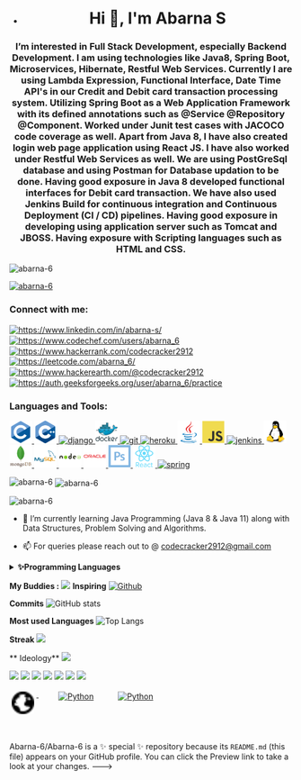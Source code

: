 - <h1 align="center">Hi 👋, I'm Abarna S</h1>
<h3 align="center"> I’m interested in Full Stack Development, especially Backend Development. I am using technologies like Java8, Spring Boot, Microservices, Hibernate, Restful Web Services. Currently I are using Lambda Expression, Functional Interface, Date Time API's in our Credit and Debit card transaction processing system. Utilizing Spring Boot as a Web Application Framework with its defined annotations such as @Service @Repository @Component. Worked under Junit test cases with JACOCO code coverage as well. Apart from Java 8, I have also created login web page application using React JS. I have also worked under Restful Web Services as well. We are using PostGreSql database and using Postman for Database updation to be done. Having good exposure in Java 8 developed functional interfaces for Debit card transaction. We have also used Jenkins Build for continuous integration and Continuous Deployment (CI / CD) pipelines. Having good exposure in developing using application server such as Tomcat and JBOSS. Having exposure with Scripting languages such as HTML and CSS. </h3>

<p align="left"> <img src="https://komarev.com/ghpvc/?username=abarna-6&label=Profile%20views&color=0e75b6&style=flat" alt="abarna-6" /> </p>

<p align="left"> <a href="https://github.com/ryo-ma/github-profile-trophy"><img src="https://github-profile-trophy.vercel.app/?username=abarna-6" alt="abarna-6" /></a> </p>

<!--![Snake animation](https://github.com/thepiyushmalhotra/thepiyushmalhotra/blob/output/github-contribution-grid-snake.svg) -->

<h3 align="left">Connect with me:</h3>
<p align="left">
<a href="https://www.linkedin.com/in/abarna-s/" target="blank"><img align="center" src="https://raw.githubusercontent.com/rahuldkjain/github-profile-readme-generator/master/src/images/icons/Social/linked-in-alt.svg" alt="https://www.linkedin.com/in/abarna-s/" height="30" width="40" /></a>
<a href="https://www.codechef.com/users/abarna_6" target="blank"><img align="center" src="https://cdn.jsdelivr.net/npm/simple-icons@3.1.0/icons/codechef.svg" alt="https://www.codechef.com/users/abarna_6" height="30" width="40" /></a>
<a href="https://www.hackerrank.com/codecracker2912" target="blank"><img align="center" src="https://raw.githubusercontent.com/rahuldkjain/github-profile-readme-generator/master/src/images/icons/Social/hackerrank.svg" alt="https://www.hackerrank.com/codecracker2912" height="30" width="40" /></a>
<a href="https://leetcode.com/abarna_6/" target="blank"><img align="center" src="https://raw.githubusercontent.com/rahuldkjain/github-profile-readme-generator/master/src/images/icons/Social/leet-code.svg" alt="https://leetcode.com/abarna_6/" height="30" width="40" /></a>
<a href="https://www.hackerearth.com/@codecracker2912" target="blank"><img align="center" src="https://raw.githubusercontent.com/rahuldkjain/github-profile-readme-generator/master/src/images/icons/Social/hackerearth.svg" alt="https://www.hackerearth.com/@codecracker2912" height="30" width="40" /></a>
<a href="https://auth.geeksforgeeks.org/user/abarna_6/practice" target="blank"><img align="center" src="https://raw.githubusercontent.com/rahuldkjain/github-profile-readme-generator/master/src/images/icons/Social/geeks-for-geeks.svg" alt="https://auth.geeksforgeeks.org/user/abarna_6/practice" height="30" width="40" /></a>
</p>

<h3 align="left">Languages and Tools:</h3>
<p align="left"> <a href="https://www.cprogramming.com/" target="_blank" rel="noreferrer"> <img src="https://raw.githubusercontent.com/devicons/devicon/master/icons/c/c-original.svg" alt="c" width="40" height="40"/> </a> <a href="https://www.w3schools.com/cpp/" target="_blank" rel="noreferrer"> <img src="https://raw.githubusercontent.com/devicons/devicon/master/icons/cplusplus/cplusplus-original.svg" alt="cplusplus" width="40" height="40"/> </a> <a href="https://www.djangoproject.com/" target="_blank" rel="noreferrer"> <img src="https://cdn.worldvectorlogo.com/logos/django.svg" alt="django" width="40" height="40"/> </a> <a href="https://www.docker.com/" target="_blank" rel="noreferrer"> <img src="https://raw.githubusercontent.com/devicons/devicon/master/icons/docker/docker-original-wordmark.svg" alt="docker" width="40" height="40"/> </a> <a href="https://git-scm.com/" target="_blank" rel="noreferrer"> <img src="https://www.vectorlogo.zone/logos/git-scm/git-scm-icon.svg" alt="git" width="40" height="40"/> </a> <a href="https://heroku.com" target="_blank" rel="noreferrer"> <img src="https://www.vectorlogo.zone/logos/heroku/heroku-icon.svg" alt="heroku" width="40" height="40"/> </a> <a href="https://www.java.com" target="_blank" rel="noreferrer"> <img src="https://raw.githubusercontent.com/devicons/devicon/master/icons/java/java-original.svg" alt="java" width="40" height="40"/> </a> <a href="https://developer.mozilla.org/en-US/docs/Web/JavaScript" target="_blank" rel="noreferrer"> <img src="https://raw.githubusercontent.com/devicons/devicon/master/icons/javascript/javascript-original.svg" alt="javascript" width="40" height="40"/> </a> <a href="https://www.jenkins.io" target="_blank" rel="noreferrer"> <img src="https://www.vectorlogo.zone/logos/jenkins/jenkins-icon.svg" alt="jenkins" width="40" height="40"/> </a> <a href="https://www.linux.org/" target="_blank" rel="noreferrer"> <img src="https://raw.githubusercontent.com/devicons/devicon/master/icons/linux/linux-original.svg" alt="linux" width="40" height="40"/> </a> <a href="https://www.mongodb.com/" target="_blank" rel="noreferrer"> <img src="https://raw.githubusercontent.com/devicons/devicon/master/icons/mongodb/mongodb-original-wordmark.svg" alt="mongodb" width="40" height="40"/> </a> <a href="https://www.mysql.com/" target="_blank" rel="noreferrer"> <img src="https://raw.githubusercontent.com/devicons/devicon/master/icons/mysql/mysql-original-wordmark.svg" alt="mysql" width="40" height="40"/> </a> <a href="https://nodejs.org" target="_blank" rel="noreferrer"> <img src="https://raw.githubusercontent.com/devicons/devicon/master/icons/nodejs/nodejs-original-wordmark.svg" alt="nodejs" width="40" height="40"/> </a> <a href="https://www.oracle.com/" target="_blank" rel="noreferrer"> <img src="https://raw.githubusercontent.com/devicons/devicon/master/icons/oracle/oracle-original.svg" alt="oracle" width="40" height="40"/> </a> <a href="https://www.photoshop.com/en" target="_blank" rel="noreferrer"> <img src="https://raw.githubusercontent.com/devicons/devicon/master/icons/photoshop/photoshop-line.svg" alt="photoshop" width="40" height="40"/> </a> <a href="https://reactjs.org/" target="_blank" rel="noreferrer"> <img src="https://raw.githubusercontent.com/devicons/devicon/master/icons/react/react-original-wordmark.svg" alt="react" width="40" height="40"/> </a> <a href="https://spring.io/" target="_blank" rel="noreferrer"> <img src="https://www.vectorlogo.zone/logos/springio/springio-icon.svg" alt="spring" width="40" height="40"/> </a> </p>

<p><img align="left" src="https://github-readme-stats.vercel.app/api/top-langs?username=abarna-6&show_icons=true&locale=en&layout=compact" alt="abarna-6" /></p>

<p>&nbsp;<img align="center" src="https://github-readme-stats.vercel.app/api?username=abarna-6&show_icons=true&locale=en" alt="abarna-6" /></p>

<p><img align="center" src="https://github-readme-streak-stats.herokuapp.com/?user=abarna-6&" alt="abarna-6" /></p>


- 🌱 I’m currently learning Java Programming (Java 8 & Java 11) along with Data Structures, Problem Solving and Algorithms. 

- 📫 For queries please reach out to @ codecracker2912@gmail.com

<details>
    <summary><b>✨Programming Languages</b></summary><br/>
   Java 8, Spring Boot, Microservices, Hibernate, Restful Web Services
</details>

  **My Buddies :**
![](https://visitor-badge.laobi.icu/badge?page_id=Abarna-6.Abarna-6) 
**Inspiring**
[![Github](https://img.shields.io/github/followers/Abarna-6?label=Follow&style=social)](https://github.com/Abarna-6)

**Commits**
![GitHub stats](https://github-readme-stats.vercel.app/api?username=Abarna-6&show_icons=true&theme=buefy)

**Most used Languages**
![Top Langs](https://github-readme-stats.vercel.app/api/top-langs/?username=Abarna-6&theme=buefy)
<p align="center">
 
**Streak**
 <img src="https://github-readme-streak-stats.herokuapp.com/?user=Abarna-6"/>
 
** Ideology**
 <img src="https://github-readme-stats.vercel.app/api/pin/?username=Abarna-6&repo=Amazon-API-Gateway"/>

 <code><img width="10%" src="https://www.vectorlogo.zone/logos/java/java-ar21.svg"></code>
 <code><img width="10%" src="https://www.vectorlogo.zone/logos/w3_html5/w3_html5-ar21.svg"></code>
 <code><img width="10%" src="https://www.vectorlogo.zone/logos/w3_css/w3_css-ar21.svg"></code>
 <code><img width="10%" src="https://www.vectorlogo.zone/logos/reactjs/reactjs-ar21.svg"></code>
 <code><img width="10%" src="https://www.vectorlogo.zone/logos/git-scm/git-scm-ar21.svg"></code>
 <code><img width="10%" src="https://www.vectorlogo.zone/logos/git-scm/git-scm-ar21.svg"></code>
<code><img width="10%" src="https://www.vectorlogo.zone/logos/github/github-ar21.svg"></code>
 
<!-- <img src="https://images.unsplash.com/photo-1511914265872-c40672604a80?ixlib=rb-1.2.1&ixid=MnwxMjA3fDB8MHxwaG90by1wYWdlfHx8fGVufDB8fHx8&auto=format&fit=crop&w=1074&q=80"/>  -->
 
 <a href="https://github.com/Abarna-6" target="_blank" rel="noopener noreferrer"> <img src="https://raw.githubusercontent.com/iconic/open-iconic/master/svg/globe.svg" alt="Python" height="40" style="vertical-align:top; margin:4px"> </a>
 &nbsp;&nbsp;&nbsp;&nbsp;&nbsp;&nbsp;&nbsp;
 <a href="https://www.linkedin.com/in/abarna-s/" target="_blank" rel="noopener noreferrer"> <img src="https://cdn.jsdelivr.net/npm/simple-icons@v3/icons/linkedin.svg" alt="Python" height="40" style="vertical-align:top; margin:4px"></a>
 &nbsp;&nbsp;&nbsp;&nbsp;&nbsp;&nbsp;&nbsp;
 <a href="mailto:abarna.amle@gmail.com"> <img src="https://cdn.jsdelivr.net/npm/simple-icons@v3/icons/gmail.svg" alt="Python" height="40" style="vertical-align:top; margin:4px"></a>
</p>

<br />

Abarna-6/Abarna-6 is a ✨ special ✨ repository because its `README.md` (this file) appears on your GitHub profile.
You can click the Preview link to take a look at your changes.
--->
